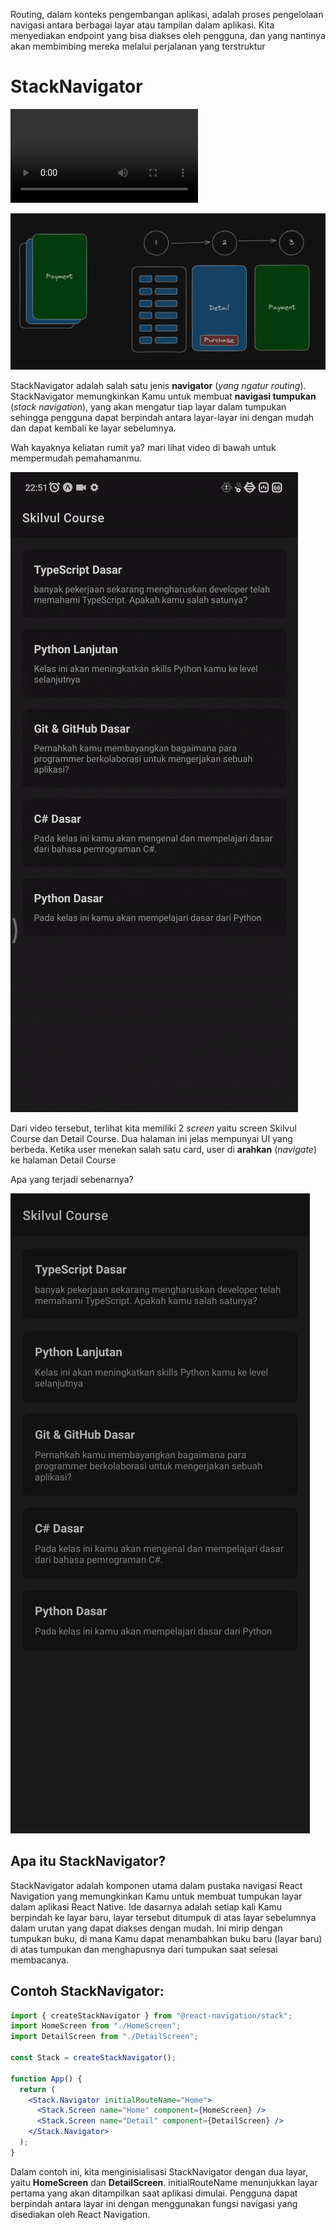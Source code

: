 Routing, dalam konteks pengembangan aplikasi, adalah proses pengelolaan navigasi antara berbagai layar atau tampilan dalam aplikasi. Kita menyediakan endpoint yang bisa diakses oleh pengguna, dan yang nantinya akan membimbing mereka melalui perjalanan yang terstruktur

# StackNavigator

<video>
<source src="https://www.loom.com/share/9aa44530612545fda7055e36075ed8e5?sid=ba81e1fa-3fea-47ab-b8b1-bbc6afbdd538"></source>
</video>

![Stack Navigator](../../Assets/Materi/Navigation/stack-navigator.png)

StackNavigator adalah salah satu jenis **navigator** (_yang ngatur routing_). StackNavigator memungkinkan Kamu untuk membuat **navigasi tumpukan** (_stack navigation_), yang akan mengatur tiap layar dalam tumpukan sehingga pengguna dapat berpindah antara layar-layar ini dengan mudah dan dapat kembali ke layar sebelumnya.

Wah kayaknya keliatan rumit ya? mari lihat video di bawah untuk mempermudah pemahamanmu.

![Stack Navigator](../../Assets/Materi/Navigation/navigation-example.gif)

Dari video tersebut, terlihat kita memiliki 2 _screen_ yaitu screen Skilvul Course dan Detail Course. Dua halaman ini jelas mempunyai UI yang berbeda. Ketika user menekan salah satu card, user di **arahkan** (_navigate_) ke halaman Detail Course

Apa yang terjadi sebenarnya?

![Stack Navigator](../../Assets/Materi/Navigation/skilvul-course-app-ver.jpg)

<!-- Kita melakukan navigasi dari Skilvul Course ke Detail Course dengan *Stack Navigator*. -->

## Apa itu StackNavigator?

StackNavigator adalah komponen utama dalam pustaka navigasi React Navigation yang memungkinkan Kamu untuk membuat tumpukan layar dalam aplikasi React Native. Ide dasarnya adalah setiap kali Kamu berpindah ke layar baru, layar tersebut ditumpuk di atas layar sebelumnya dalam urutan yang dapat diakses dengan mudah. Ini mirip dengan tumpukan buku, di mana Kamu dapat menambahkan buku baru (layar baru) di atas tumpukan dan menghapusnya dari tumpukan saat selesai membacanya.

<!-- ## Mengapa StackNavigator Penting?

1. Pengalaman Pengguna yang Lancar: Dengan StackNavigator, pengguna dapat berpindah antara layar dengan cara yang intuitif dan nyaman. Mereka dapat kembali ke layar sebelumnya dengan mudah dengan menekan tombol kembali atau menggunakan fungsi navigasi yang disediakan.
2. Organisasi yang Baik: StackNavigator membantu Kamu mengorganisir kode Kamu dengan baik. Setiap layar memiliki tanggung jawabnya sendiri, sehingga memudahkan pemeliharaan dan pengembangan aplikasi.
3. Navigasi yang Fleksibel: Kamu dapat dengan mudah menambahkan berbagai jenis efek transisi antara layar, seperti animasi slide atau transparansi. Kamu juga dapat mengatur tajuk layar dan tindakan navigasi yang terkait dengan setiap layar. -->

## Contoh StackNavigator:

```jsx
import { createStackNavigator } from "@react-navigation/stack";
import HomeScreen from "./HomeScreen";
import DetailScreen from "./DetailScreen";

const Stack = createStackNavigator();

function App() {
  return (
    <Stack.Navigator initialRouteName="Home">
      <Stack.Screen name="Home" component={HomeScreen} />
      <Stack.Screen name="Detail" component={DetailScreen} />
    </Stack.Navigator>
  );
}
```

Dalam contoh ini, kita menginisialisasi StackNavigator dengan dua layar, yaitu **HomeScreen** dan **DetailScreen**. initialRouteName menunjukkan layar pertama yang akan ditampilkan saat aplikasi dimulai. Pengguna dapat berpindah antara layar ini dengan menggunakan fungsi navigasi yang disediakan oleh React Navigation.
